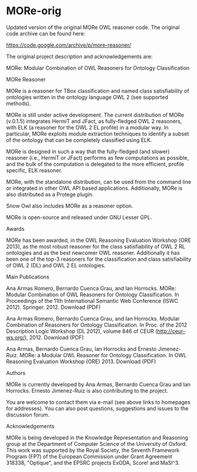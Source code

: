 # MORe-orig
Updated version of the original MORe OWL reasoner code.  The original code archive can be found here:

https://code.google.com/archive/p/more-reasoner/

The original project description and acknowledgements are:

MORe: Modular Combination of OWL Reasoners for Ontology Classification

MORe Reasoner

MORe is a reasoner for TBox classification and named class satisfiability of ontologies written in the ontology language OWL 2 (see supported methods).

MORe is still under active development. The current distribution of MORe (v.0.1.5) integrates HermiT and JFact, as fully-fledged OWL 2 reasoners, with ELK (a reasoner for the OWL 2 EL profile) in a modular way. In particular, MORe exploits module extraction techniques to identify a subset of the ontology that can be completely classified using ELK.

MORe is designed in such a way that the fully-fledged (and slower) reasoner (i.e., HermiT or JFact) performs as few computations as possible, and the bulk of the computation is delegated to the more efficient, profile specific, ELK reasoner.

MORe, with the standalone distribution, can be used from the command line or integrated in other OWL API based applications. Additionally, MORe is also distributed as a Protege plugin.

Snow Owl also includes MORe as a reasoner option.

MORe is open-source and released under GNU Lesser GPL.

Awards

MORe has been awarded, in the OWL Reasoning Evaluation Workshop (ORE 2013), as the most robust reasoner for the class satisfiability of OWL 2 RL ontologies and as the best newcomer OWL reasoner. Additionally it has been one of the top-3 reasoners for the classification and class satisfiability of OWL 2 (DL) and OWL 2 EL ontologies.

Main Publications

Ana Armas Romero, Bernardo Cuenca Grau, and Ian Horrocks. MORe: Modular Combination of OWL Reasoners for Ontology Classification. In Proceedings of the 11th International Semantic Web Conference (ISWC 2012). Springer. 2012. Download (PDF)

Ana Armas Romero, Bernardo Cuenca Grau, and Ian Horrocks. Modular Combination of Reasoners for Ontology Classification. In Proc. of the 2012 Description Logic Workshop (DL 2012), volume 846 of CEUR (http://ceur-ws.org/), 2012. Download (PDF)

Ana Armas, Bernardo Cuenca Grau, Ian Horrocks and Ernesto Jimenez-Ruiz. MORe: a Modular OWL Reasoner for Ontology Classification. In OWL Reasoning Evaluation Workshop (ORE) 2013. Download (PDF)

Authors

MORe is currently developed by Ana Armas, Bernardo Cuenca Grau and Ian Horrocks. Ernesto Jimenez-Ruiz is also contributing to the project.

You are welcome to contact them via e-mail (see above links to homepages for addresses). You can also post questions, suggestions and issues to the discussion forum.

Acknowledgements

MORe is being developed in the Knowledge Representation and Reasoning group at the Department of Computer Science of the University of Oxford. This work was supported by the Royal Society, the Seventh Framework Program (FP7) of the European Commission under Grant Agreement 318338, "Optique", and the EPSRC projects ExODA, Score! and MaSI^3.
